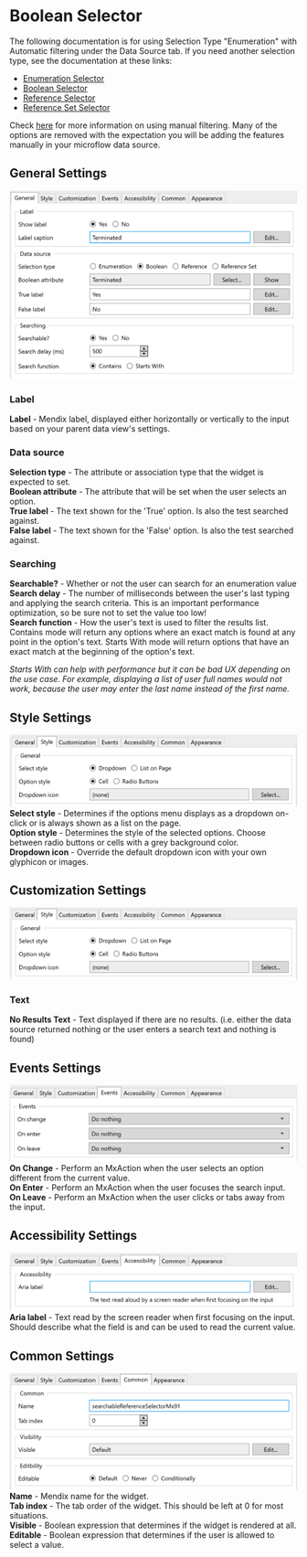 # Boolean Selector

The following documentation is for using Selection Type "Enumeration" with Automatic filtering under the Data Source
tab. If you need another selection type, see the documentation at these links:

-   [Enumeration Selector](https://github.com/bsgriggs/mendix9-searchable-reference-selector/blob/master/docs/Enumeration.md)
-   [Boolean Selector](https://github.com/bsgriggs/mendix9-searchable-reference-selector/blob/master/docs/Boolean.md)
-   [Reference Selector](https://github.com/bsgriggs/mendix9-searchable-reference-selector/blob/master/docs/Reference.md)
-   [Reference Set Selector](https://github.com/bsgriggs/mendix9-searchable-reference-selector/blob/master/docs/ReferenceSet.md)

Check [here](https://github.com/bsgriggs/mendix9-searchable-reference-selector/blob/master/docs/ManualFiltering.md) for
more information on using manual filtering. Many of the options are removed with the expectation you will be adding the
features manually in your microflow data source.

## General Settings

![generalBool](https://github.com/bsgriggs/mendix9-searchable-reference-selector/blob/media/v4/generalBoolean.png)

### Label

**Label** - Mendix label, displayed either horizontally or vertically to the input based on your parent data view's
settings.  

### Data source

**Selection type** - The attribute or association type that the widget is expected to set.  
**Boolean attribute** - The attribute that will be set when the user selects an option.  
**True label** - The text shown for the 'True' option. Is also the test searched against.  
**False label** - The text shown for the 'False' option. Is also the test searched against.  

### Searching

**Searchable?** - Whether or not the user can search for an enumeration value  
**Search delay** - The number of milliseconds between the user's last typing and applying the search criteria. This is an important performance
optimization, so be sure not to set the value too low!  
**Search function** - How the user's text is used to filter the results list. Contains mode will return any options
where an exact match is found at any point in the option's text. Starts With mode will return options that have an exact
match at the beginning of the option's text.  

_Starts With can help with performance but it can be bad UX depending on the use case. For example, displaying a list of
user full names would not work, because the user may enter the last name instead of the first name._

## Style Settings

![generalBool](https://github.com/bsgriggs/mendix9-searchable-reference-selector/blob/media/v4/styleBool.png)  
**Select style** - Determines if the options menu displays as a dropdown on-click or is always shown as a list on the
page.  
**Option style** - Determines the style of the selected options. Choose between radio buttons or cells with a grey
background color.  
**Dropdown icon** - Override the default dropdown icon with your own glyphicon or images.  

## Customization Settings

![customizationBool](https://github.com/bsgriggs/mendix9-searchable-reference-selector/blob/media/v4/customizationBool.png)

### Text

**No Results Text** - Text displayed if there are no results. (i.e. either the data source returned nothing or the user
enters a search text and nothing is found)

## Events Settings

![eventsNotRefSet](https://github.com/bsgriggs/mendix9-searchable-reference-selector/blob/media/v4/eventsNotRefSet.png)  
**On Change** - Perform an MxAction when the user selects an option different from the current value.  
**On Enter** - Perform an MxAction when the user focuses the search input.  
**On Leave** - Perform an MxAction when the user clicks or tabs away from the input.  

## Accessibility Settings

![accessibilityBool&Enum](https://github.com/bsgriggs/mendix9-searchable-reference-selector/blob/media/v4/accessibilityBool&Enum.png)  
**Aria label** - Text read by the screen reader when first focusing on the input. Should describe what the field is and can be used to read the current value.  

## Common Settings

![styleEnum](https://github.com/bsgriggs/mendix9-searchable-reference-selector/blob/media/v4/common.png)  
**Name** - Mendix name for the widget.  
**Tab index** - The tab order of the widget. This should be left at 0 for most situations.  
**Visible** - Boolean expression that determines if the widget is rendered at all.  
**Editable** - Boolean expression that determines if the user is allowed to select a value.
